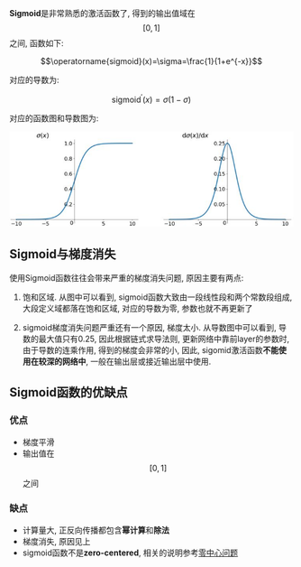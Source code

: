 **Sigmoid**是非常熟悉的激活函数了, 得到的输出值域在$$[0, 1]$$之间, 函数如下:

$$\operatorname{sigmoid}(x)=\sigma=\frac{1}{1+e^{-x}}$$

对应的导数为:

$$\operatorname{sigmoid}^{'}(x) = \sigma (1 - \sigma)$$

对应的函数图和导数图为:

![Sigmoid](img/sigma-sigma-prime.jpg)

## Sigmoid与梯度消失

使用Sigmoid函数往往会带来严重的梯度消失问题, 原因主要有两点:

1. 饱和区域. 从图中可以看到, sigmoid函数大致由一段线性段和两个常数段组成, 大段定义域都落在饱和区域, 对应的导数为零, 参数也就不再更新了

2. sigmoid梯度消失问题严重还有一个原因, 梯度太小. 从导数图中可以看到, 导数的最大值只有0.25, 因此根据链式求导法则, 更新网络中靠前layer的参数时, 由于导数的连乘作用, 得到的梯度会非常的小, 因此, sigomid激活函数**不能使用在较深的网络中**, 一般在输出层或接近输出层中使用.

## Sigmoid函数的优缺点

### 优点

- 梯度平滑
- 输出值在$$[0,1]$$之间

### 缺点

- 计算量大, 正反向传播都包含**幂计算**和**除法**
- 梯度消失, 原因见上
- sigmoid函数不是**zero-centered**, 相关的说明参考[零中心问题](零中心问题.md)
